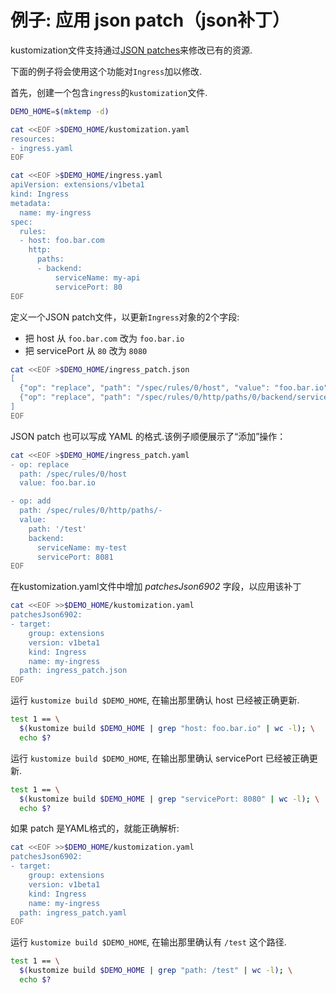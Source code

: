 # 例子: 应用 json patch（json补丁）

kustomization文件支持通过[JSON patches](https://tools.ietf.org/html/rfc6902)来修改已有的资源.

下面的例子将会使用这个功能对`Ingress`加以修改.

首先，创建一个包含`ingress`的`kustomization`文件.

<!-- @createIngress @test -->
```bash
DEMO_HOME=$(mktemp -d)

cat <<EOF >$DEMO_HOME/kustomization.yaml
resources:
- ingress.yaml
EOF

cat <<EOF >$DEMO_HOME/ingress.yaml
apiVersion: extensions/v1beta1
kind: Ingress
metadata:
  name: my-ingress
spec:
  rules:
  - host: foo.bar.com
    http:
      paths:
      - backend:
          serviceName: my-api
          servicePort: 80
EOF
```

定义一个JSON patch文件，以更新`Ingress`对象的2个字段:

- 把 host 从 `foo.bar.com` 改为 `foo.bar.io`
- 把 servicePort 从 `80` 改为 `8080`

<!-- @addJsonPatch @test -->
```bash
cat <<EOF >$DEMO_HOME/ingress_patch.json
[
  {"op": "replace", "path": "/spec/rules/0/host", "value": "foo.bar.io"},
  {"op": "replace", "path": "/spec/rules/0/http/paths/0/backend/servicePort", "value": 8080}
]
EOF
```

JSON patch 也可以写成 YAML 的格式.该例子顺便展示了“添加”操作：

<!-- @addYamlPatch @test -->
```bash
cat <<EOF >$DEMO_HOME/ingress_patch.yaml
- op: replace
  path: /spec/rules/0/host
  value: foo.bar.io

- op: add
  path: /spec/rules/0/http/paths/-
  value:
    path: '/test'
    backend:
      serviceName: my-test
      servicePort: 8081
EOF
```

在kustomization.yaml文件中增加 _patchesJson6902_ 字段，以应用该补丁

<!-- @applyJsonPatch @test -->
```bash
cat <<EOF >>$DEMO_HOME/kustomization.yaml
patchesJson6902:
- target:
    group: extensions
    version: v1beta1
    kind: Ingress
    name: my-ingress
  path: ingress_patch.json
EOF
```

运行 `kustomize build $DEMO_HOME`, 在输出那里确认 host 已经被正确更新.

<!-- @confirmHost @test -->
```bash
test 1 == \
  $(kustomize build $DEMO_HOME | grep "host: foo.bar.io" | wc -l); \
  echo $?
```

运行 `kustomize build $DEMO_HOME`, 在输出那里确认 servicePort 已经被正确更新.

<!-- @confirmServicePort @test -->

```bash
test 1 == \
  $(kustomize build $DEMO_HOME | grep "servicePort: 8080" | wc -l); \
  echo $?
```

如果 patch 是YAML格式的，就能正确解析:

<!-- @applyYamlPatch @test -->
```bash
cat <<EOF >>$DEMO_HOME/kustomization.yaml
patchesJson6902:
- target:
    group: extensions
    version: v1beta1
    kind: Ingress
    name: my-ingress
  path: ingress_patch.yaml
EOF
```

运行 `kustomize build $DEMO_HOME`, 在输出那里确认有 `/test` 这个路径.

<!-- @confirmYamlPatch @test -->
```bash
test 1 == \
  $(kustomize build $DEMO_HOME | grep "path: /test" | wc -l); \
  echo $?
```